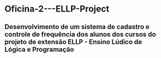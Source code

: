 # Oficina-2---ELLP-Project
## Desenvolvimento de um sistema de cadastro e controle de frequência dos alunos dos cursos do projeto de extensão ELLP - Ensino Lúdico de Lógica e Programação
